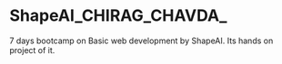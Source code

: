 # ShapeAI_CHIRAG_CHAVDA_
7 days bootcamp on Basic web development by ShapeAI. Its hands on project of it.
